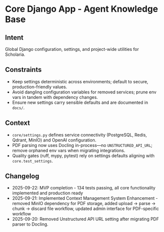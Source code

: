 # Core Django App - Agent Knowledge Base

## Intent

Global Django configuration, settings, and project-wide utilities for Scholaria.

## Constraints

- Keep settings deterministic across environments; default to secure, production-friendly values.
- Avoid dangling configuration variables for removed services; prune env vars in tandem with dependency changes.
- Ensure new settings carry sensible defaults and are documented in `docs/`.

## Context

- `core/settings.py` defines service connectivity (PostgreSQL, Redis, Qdrant, MinIO) and OpenAI configuration.
- PDF parsing now uses Docling in-process—no `UNSTRUCTURED_API_URL`; remove orphaned env vars when migrating integrations.
- Quality gates (ruff, mypy, pytest) rely on settings defaults aligning with `core.test_settings`.

## Changelog

- 2025-09-22: MVP completion - 134 tests passing, all core functionality implemented and production ready
- 2025-09-21: Implemented Context Management System Enhancement - removed MinIO dependency for PDF storage, added upload → parse → chunk → discard file workflow, updated admin interface for PDF-specific workflow
- 2025-09-20: Removed Unstructured API URL setting after migrating PDF parser to Docling.
